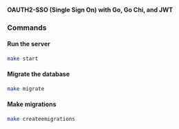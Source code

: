 #### OAUTH2-SSO (Single Sign On) with Go, Go Chi, and JWT


### Commands

#### Run the server

```bash
make start
```

#### Migrate the database

```bash
make migrate
```

#### Make migrations

```bash
make createemigrations
```

